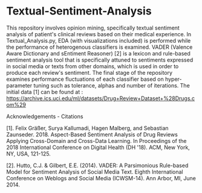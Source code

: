 # Textual-Sentiment-Analysis

This repository involves opinion mining, specifically textual sentiment analysis of patient's clinical reviews based on their medical experience. In Textual_Analysis.py, EDA (with visualizations included) is performed while the performance of heterogenous classifiers is examined. VADER (Valence Aware Dictionary and sEntiment Reasoner) [2] is a lexicon and rule-based sentiment analysis tool that is specifically attuned to sentiments expressed in social media or texts from other domains, which is used in order to produce each review's sentiment. The final stage of the repository examines performance fluctuations of each classifier based on hyper-parameter tuning such as tolerance, alphas and number of iterations. The initial data [1] can be found at : https://archive.ics.uci.edu/ml/datasets/Drug+Review+Dataset+%28Drugs.com%29 

Acknowledgements - Citations 

[1]. Felix Gräßer, Surya Kallumadi, Hagen Malberg, and Sebastian Zaunseder. 2018. Aspect-Based Sentiment Analysis of Drug Reviews Applying Cross-Domain and Cross-Data Learning. In Proceedings of the 2018 International Conference on Digital Health (DH '18). ACM, New York, NY, USA, 121-125.

[2]. Hutto, C.J. & Gilbert, E.E. (2014). VADER: A Parsimonious Rule-based Model for Sentiment Analysis of Social Media Text. Eighth International Conference on Weblogs and Social Media (ICWSM-14). Ann Arbor, MI, June 2014.
